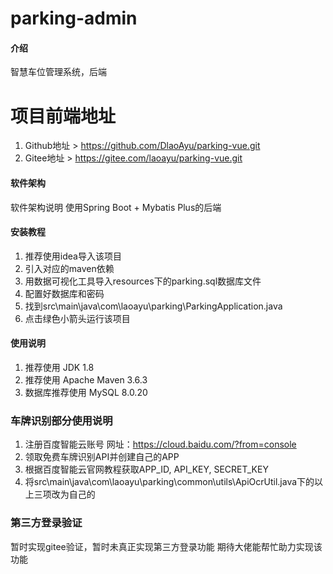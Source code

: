 # parking-admin

#### 介绍
智慧车位管理系统，后端

# 项目前端地址
1. Github地址 > https://github.com/DlaoAyu/parking-vue.git
2. Gitee地址 > https://gitee.com/laoayu/parking-vue.git
#### 软件架构
软件架构说明 
    使用Spring Boot + Mybatis Plus的后端


#### 安装教程

1.  推荐使用idea导入该项目
2.  引入对应的maven依赖
3.  用数据可视化工具导入resources下的parking.sql数据库文件
4.  配置好数据库和密码
5.  找到src\main\java\com\laoayu\parking\ParkingApplication.java
6.  点击绿色小箭头运行该项目

#### 使用说明

1.  推荐使用 JDK 1.8
2.  推荐使用 Apache Maven 3.6.3
3.  数据库推荐使用 MySQL 8.0.20

### 车牌识别部分使用说明

1.  注册百度智能云账号 网址：https://cloud.baidu.com/?from=console
2.  领取免费车牌识别API并创建自己的APP
3.  根据百度智能云官网教程获取APP_ID, API_KEY, SECRET_KEY
4.  将src\main\java\com\laoayu\parking\common\utils\ApiOcrUtil.java下的以上三项改为自己的

### 第三方登录验证
暂时实现gitee验证，暂时未真正实现第三方登录功能
期待大佬能帮忙助力实现该功能

